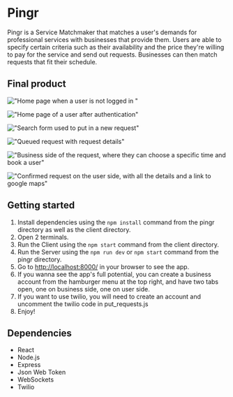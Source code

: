 # Pingr

Pingr is a Service Matchmaker that matches a user's demands for professional services with businesses that provide them. Users are able to specify certain criteria such as their availability and the price they're willing to pay for the service and send out requests. Businesses can then match requests that fit their schedule.

## Final product

!["Home page when a user is not logged in "](https://raw.githubusercontent.com/Gascon1/pingr/master/docs/login-screen.png)

!["Home page of a user after authentication"](https://raw.githubusercontent.com/Gascon1/pingr/master/docs/user-home-page.png)

!["Search form used to put in a new request"](https://raw.githubusercontent.com/Gascon1/pingr/master/docs/search-form.png)

!["Queued request with request details"](https://raw.githubusercontent.com/Gascon1/pingr/master/docs/queued-request.png)

!["Business side of the request, where they can choose a specific time and book a user"](https://raw.githubusercontent.com/Gascon1/pingr/master/docs/business-side-requests.png)

!["Confirmed request on the user side, with all the details and a link to google maps"](https://raw.githubusercontent.com/Gascon1/pingr/master/docs/confirmed-request.png)

## Getting started

1. Install dependencies using the `npm install` command from the pingr directory as well as the client directory.
2. Open 2 terminals.
3. Run the Client using the `npm start` command from the client directory.
4. Run the Server using the `npm run dev` or `npm start` command from the pingr directory.
5. Go to <http://localhost:8000/> in your browser to see the app.
6. If you wanna see the app's full potential, you can create a business account from the hamburger menu at the top right, and have two tabs open, one on business side, one on user side.
7. If you want to use twilio, you will need to create an account and uncomment the twilio code in put_requests.js
8. Enjoy!

## Dependencies

- React
- Node.js
- Express
- Json Web Token
- WebSockets
- Twilio
